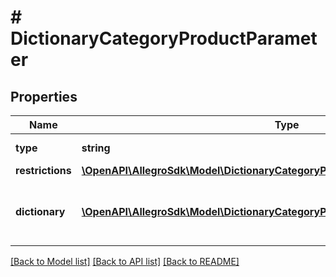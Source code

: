 # # DictionaryCategoryProductParameter

## Properties

Name | Type | Description | Notes
------------ | ------------- | ------------- | -------------
**type** | **string** |  | [default to 'dictionary']
**restrictions** | [**\OpenAPI\AllegroSdk\Model\DictionaryCategoryProductParameterAllOfRestrictions**](DictionaryCategoryProductParameterAllOfRestrictions.md) |  | [optional]
**dictionary** | [**\OpenAPI\AllegroSdk\Model\DictionaryCategoryProductParameterAllOfDictionary[]**](DictionaryCategoryProductParameterAllOfDictionary.md) | Defines the values accepted for this parameter. | [optional]

[[Back to Model list]](../../README.md#models) [[Back to API list]](../../README.md#endpoints) [[Back to README]](../../README.md)
